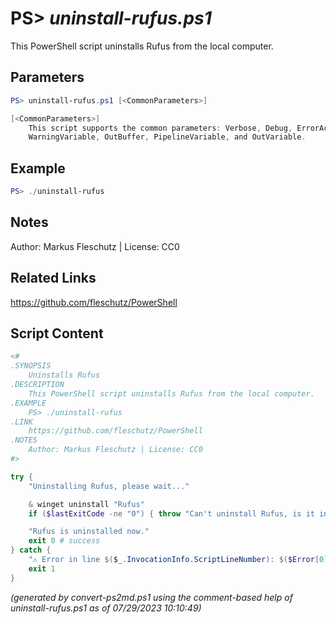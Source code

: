 PS> *uninstall-rufus.ps1*
====================

This PowerShell script uninstalls Rufus from the local computer.

Parameters
----------
```powershell
PS> uninstall-rufus.ps1 [<CommonParameters>]

[<CommonParameters>]
    This script supports the common parameters: Verbose, Debug, ErrorAction, ErrorVariable, WarningAction, 
    WarningVariable, OutBuffer, PipelineVariable, and OutVariable.
```

Example
-------
```powershell
PS> ./uninstall-rufus

```

Notes
-----
Author: Markus Fleschutz | License: CC0

Related Links
-------------
https://github.com/fleschutz/PowerShell

Script Content
--------------
```powershell
<#
.SYNOPSIS
	Uninstalls Rufus
.DESCRIPTION
	This PowerShell script uninstalls Rufus from the local computer.
.EXAMPLE
	PS> ./uninstall-rufus
.LINK
	https://github.com/fleschutz/PowerShell
.NOTES
	Author: Markus Fleschutz | License: CC0
#>

try {
	"Uninstalling Rufus, please wait..."

	& winget uninstall "Rufus"
	if ($lastExitCode -ne "0") { throw "Can't uninstall Rufus, is it installed?" }

	"Rufus is uninstalled now."
	exit 0 # success
} catch {
	"⚠️ Error in line $($_.InvocationInfo.ScriptLineNumber): $($Error[0])"
	exit 1
}
```

*(generated by convert-ps2md.ps1 using the comment-based help of uninstall-rufus.ps1 as of 07/29/2023 10:10:49)*
